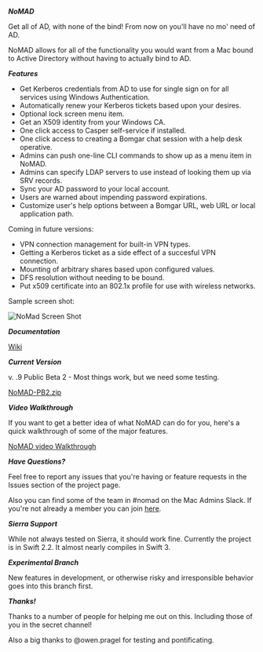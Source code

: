 ***NoMAD***

Get all of AD, with none of the bind! From now on you'll have no mo' need of AD.

NoMAD allows for all of the functionality you would want from a Mac bound to
Active Directory without having to actually bind to AD.

***Features***

- Get Kerberos credentials from AD to use for single sign on for all services using Windows Authentication.
- Automatically renew your Kerberos tickets based upon your desires.
- Optional lock screen menu item.
- Get an X509 identity from your Windows CA.
- One click access to Casper self-service if installed.
- One click access to creating a Bomgar chat session with a help desk operative.
- Admins can push one-line CLI commands to show up as a menu item in NoMAD.
- Admins can specify LDAP servers to use instead of looking them up via SRV records.
- Sync your AD password to your local account.
- Users are warned about impending password expirations.
- Customize user's help options between a Bomgar URL, web URL or local application path.

Coming in future versions:

- VPN connection management for built-in VPN types.
- Getting a Kerberos ticket as a side effect of a succesful VPN connection.
- Mounting of arbitrary shares based upon configured values.
- DFS resolution without needing to be bound.
- Put x509 certificate into an 802.1x profile for use with wireless networks.

Sample screen shot:

![NoMad Screen Shot](https://gitlab.com/Mactroll/NoMAD/raw/master/screen-shot "NoMAD Screen Shot")

***Documentation***

[Wiki](https://gitlab.com/Mactroll/NoMAD/wikis/home "NoMAD Wiki")

***Current Version***

v. .9 Public Beta 2 - Most things work, but we need some testing.

[NoMAD-PB2.zip](/uploads/68b3c828d9622b3f86affddc9dc1687f/NoMAD-PB2.zip)

***Video Walkthrough***

If you want to get a better idea of what NoMAD can do for you, here's a quick walkthrough of some of the major features.

[NoMAD video Walkthrough](https://www.youtube.com/watch?v=Z27GOBl1bWY)

***Have Questions?***

Feel free to report any issues that you're having or feature requests in the Issues section of the project page.

Also you can find some of the team in #nomad on the Mac Admins Slack. If you're not already a member you can join [here](http://macadmins.org).

***Sierra Support***

While not always tested on Sierra, it should work fine. Currently the project is in Swift 2.2. It almost nearly compiles in Swift 3.

***Experimental Branch***

New features in development, or otherwise risky and irresponsible behavior goes into this branch first.

***Thanks!***

Thanks to a number of people for helping me out on this. Including those of you in the secret channel!

Also a big thanks to @owen.pragel for testing and pontificating.